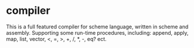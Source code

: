 # compiler
This is a full featured compiler for scheme language, written in scheme and assembly.
Supporting some run-time procedures, including: append, apply, map, list, vector, <, =, >, +, /, *, -, eq? ect.
